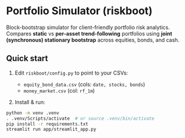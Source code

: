 # Portfolio Simulator (riskboot)

Block-bootstrap simulator for client-friendly portfolio risk analytics.  
Compares **static** vs **per-asset trend-following** portfolios using **joint (synchronous) stationary bootstrap** across equities, bonds, and cash.

## Quick start

1. Edit `riskboot/config.py` to point to your CSVs:
   - `equity_bond_data.csv` (cols: `date, stocks, bonds`)
   - `money_market.csv` (col: `rf_1m`)

2. Install & run:
```bash
python -m venv .venv
. .venv/Scripts/activate  # or source .venv/bin/activate
pip install -r requirements.txt
streamlit run app/streamlit_app.py
